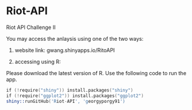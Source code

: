 # Riot-API
Riot API Challenge II

You may access the anlaysis using one of the two ways:

1) website link: gwang.shinyapps.io/RitoAPI

2) accessing using R:

Please download the latest version of R. Use the following code to run the app.

```s
if (!require("shiny")) install.packages("shiny")
if (!require("ggplot2")) install.packages("ggplot2")
shiny::runGitHub('Riot-API', 'georgyporgy91')
```

